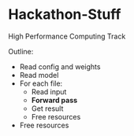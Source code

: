 # Hackathon-Stuff
High Performance Computing Track

Outline:
- Read config and weights
- Read model
- For each file:
  - Read input
  - **Forward pass**
  - Get result
  - Free resources
- Free resources
